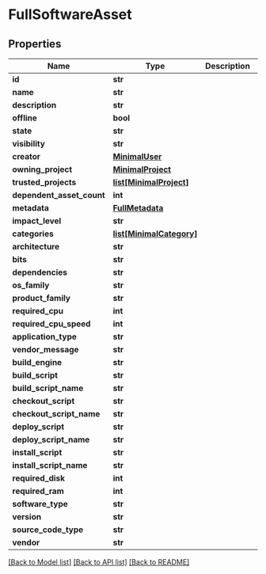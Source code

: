 # FullSoftwareAsset

## Properties
Name | Type | Description | Notes
------------ | ------------- | ------------- | -------------
**id** | **str** |  | [optional] 
**name** | **str** |  | [optional] 
**description** | **str** |  | [optional] 
**offline** | **bool** |  | [optional] 
**state** | **str** |  | [optional] 
**visibility** | **str** |  | [optional] 
**creator** | [**MinimalUser**](MinimalUser.md) |  | [optional] 
**owning_project** | [**MinimalProject**](MinimalProject.md) |  | [optional] 
**trusted_projects** | [**list[MinimalProject]**](MinimalProject.md) |  | [optional] 
**dependent_asset_count** | **int** |  | [optional] 
**metadata** | [**FullMetadata**](FullMetadata.md) |  | [optional] 
**impact_level** | **str** |  | [optional] 
**categories** | [**list[MinimalCategory]**](MinimalCategory.md) |  | [optional] 
**architecture** | **str** |  | [optional] 
**bits** | **str** |  | [optional] 
**dependencies** | **str** |  | [optional] 
**os_family** | **str** |  | [optional] 
**product_family** | **str** |  | [optional] 
**required_cpu** | **int** |  | [optional] 
**required_cpu_speed** | **int** |  | [optional] 
**application_type** | **str** |  | [optional] 
**vendor_message** | **str** |  | [optional] 
**build_engine** | **str** |  | [optional] 
**build_script** | **str** |  | [optional] 
**build_script_name** | **str** |  | [optional] 
**checkout_script** | **str** |  | [optional] 
**checkout_script_name** | **str** |  | [optional] 
**deploy_script** | **str** |  | [optional] 
**deploy_script_name** | **str** |  | [optional] 
**install_script** | **str** |  | [optional] 
**install_script_name** | **str** |  | [optional] 
**required_disk** | **int** |  | [optional] 
**required_ram** | **int** |  | [optional] 
**software_type** | **str** |  | [optional] 
**version** | **str** |  | [optional] 
**source_code_type** | **str** |  | [optional] 
**vendor** | **str** |  | [optional] 

[[Back to Model list]](../README.md#documentation-for-models) [[Back to API list]](../README.md#documentation-for-api-endpoints) [[Back to README]](../README.md)


